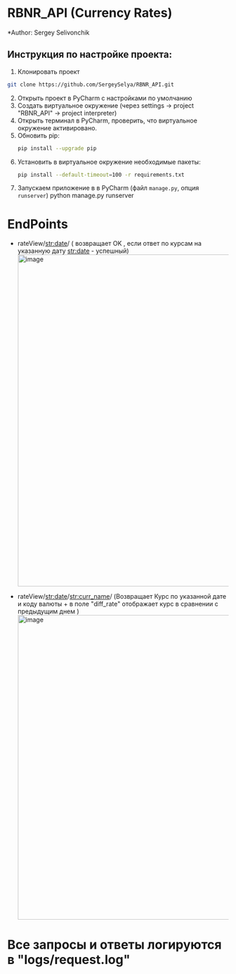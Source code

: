 # RBNR_API (Currency Rates)

*Author: Sergey Selivonchik


## Инструкция по настройке проекта:

1. Клонировать проект
```bash
git clone https://github.com/SergeySelya/RBNR_API.git
```
2. Открыть проект в PyCharm с наcтройками по умолчанию
3. Создать виртуальное окружение (через settings -> project "RBNR_API" -> project interpreter)
4. Открыть терминал в PyCharm, проверить, что виртуальное окружение активировано.
5. Обновить pip:
   ```bash
   pip install --upgrade pip
   ```
6. Установить в виртуальное окружение необходимые пакеты: 
   ```bash
   pip install --default-timeout=100 -r requirements.txt
   ```
7. Запускаем приложение в в PyCharm (файл `manage.py`, опция `runserver`)
python manage.py runserver

# EndPoints
* rateView/<str:date>/ ( возвращает OK ,  если ответ по курсам на указанную дату <str:date> - успешный)
  <img width="754" alt="image" src="https://github.com/SergeySelya/RBNR_API/assets/88445455/8dbf1982-42f2-44a4-8b19-549d9650d854">

* rateView/<str:date>/<str:curr_name>/ (Возвращает Курс по указанной дате и коду валюты + в поле "diff_rate" отображает курс в сравнении с предыдущим днем )
  <img width="692" alt="image" src="https://github.com/SergeySelya/RBNR_API/assets/88445455/01c443b1-c18a-43c4-9d9b-53b80bb1632d">

# Все запросы и ответы логируются в "logs/request.log"

